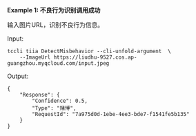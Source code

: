 **Example 1: 不良行为识别调用成功**

输入图片URL，识别不良行为信息。

Input: 

```
tccli tiia DetectMisbehavior --cli-unfold-argument  \
    --ImageUrl https://liudhu-9527.cos.ap-guangzhou.myqcloud.com/input.jpeg
```

Output: 
```
{
    "Response": {
        "Confidence": 0.5,
        "Type": "赌博",
        "RequestId": "7a975d0d-1ebe-4ee3-bde7-f1541fe5b135"
    }
}
```

